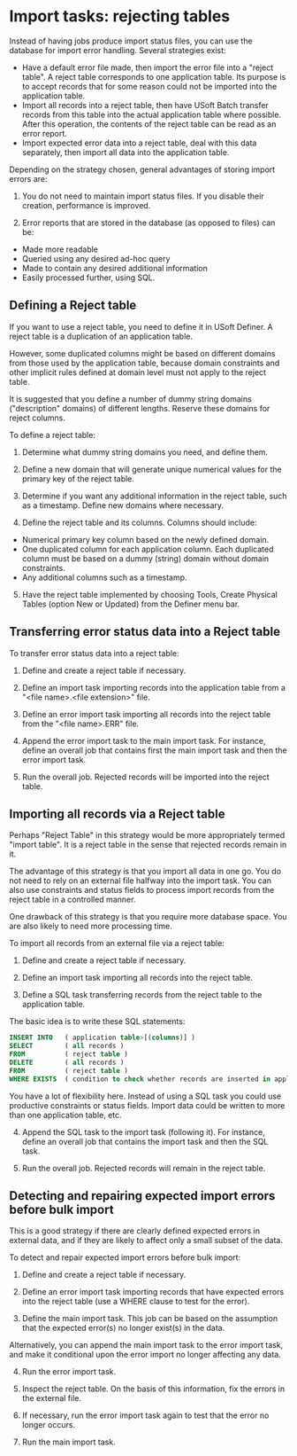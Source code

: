 # Import tasks: rejecting tables

Instead of having jobs produce import status files, you can use the database for import error handling. Several strategies exist:

- Have a default error file made, then import the error file into a "reject table". A reject table corresponds to one application table. Its purpose is to accept records that for some reason could not be imported into the application table.
- Import all records into a reject table, then have USoft Batch transfer records from this table into the actual application table where possible. After this operation, the contents of the reject table can be read as an error report.
- Import expected error data into a reject table, deal with this data separately, then import all data into the application table.

Depending on the strategy chosen, general advantages of storing import errors are:

1. You do not need to maintain import status files. If you disable their creation, performance is improved.

2. Error reports that are stored in the database (as opposed to files) can be:

- Made more readable
- Queried using any desired ad-hoc query
- Made to contain any desired additional information
- Easily processed further, using SQL.

## Defining a Reject table

If you want to use a reject table, you need to define it in USoft Definer. A reject table is a duplication of an application table.

However, some duplicated columns might be based on different domains from those used by the application table, because domain constraints and other implicit rules defined at domain level must not apply to the reject table.

It is suggested that you define a number of dummy string domains ("description" domains) of different lengths. Reserve these domains for reject columns.

To define a reject table:

1. Determine what dummy string domains you need, and define them.

2. Define a new domain that will generate unique numerical values for the primary key of the reject table.

3. Determine if you want any additional information in the reject table, such as a timestamp. Define new domains where necessary.

4. Define the reject table and its columns. Columns should include:

- Numerical primary key column based on the newly defined domain.
- One duplicated column for each application column. Each duplicated column must be based on a dummy (string) domain without domain constraints.
- Any additional columns such as a timestamp.

5. Have the reject table implemented by choosing Tools, Create Physical Tables (option New or Updated) from the Definer menu bar.

## Transferring error status data into a Reject table

To transfer error status data into a reject table:

1. Define and create a reject table if necessary.

2. Define an import task importing records into the application table from a "\<file name>.\<file extension>" file.

3. Define an error import task importing all records into the reject table from the "\<file name>.ERR" file.

4. Append the error import task to the main import task. For instance, define an overall job that contains first the main import task and then the error import task.

5. Run the overall job. Rejected records will be imported into the reject table.

## Importing all records via a Reject table

Perhaps "Reject Table" in this strategy would be more appropriately termed "import table". It is a reject table in the sense that rejected records remain in it.

The advantage of this strategy is that you import all data in one go. You do not need to rely on an external file halfway into the import task. You can also use constraints and status fields to process import records from the reject table in a controlled manner.

One drawback of this strategy is that you require more database space. You are also likely to need more processing time.

To import all records from an external file via a reject table:

1. Define and create a reject table if necessary.

2. Define an import task importing all records into the reject table.

3. Define a SQL task transferring records from the reject table to the application table.

The basic idea is to write these SQL statements:

```sql
INSERT INTO   ( application table>[(columns)] )
SELECT        ( all records )
FROM          ( reject table )
DELETE        ( all records )
FROM          ( reject table )
WHERE EXISTS  ( condition to check whether records are inserted in application table )

```

You have a lot of flexibility here. Instead of using a SQL task you could use productive constraints or status fields. Import data could be written to more than one application table, etc.

4. Append the SQL task to the import task (following it). For instance, define an overall job that contains the import task and then the SQL task.

5. Run the overall job. Rejected records will remain in the reject table.

## Detecting and repairing expected import errors before bulk import

This is a good strategy if there are clearly defined expected errors in external data, and if they are likely to affect only a small subset of the data.

To detect and repair expected import errors before bulk import:

1. Define and create a reject table if necessary.

2. Define an error import task importing records that have expected errors into the reject table (use a WHERE clause to test for the error).

3. Define the main import task. This job can be based on the assumption that the expected error(s) no longer exist(s) in the data.

Alternatively, you can append the main import task to the error import task, and make it conditional upon the error import no longer affecting any data.

4. Run the error import task.

5. Inspect the reject table. On the basis of this information, fix the errors in the external file.

6. If necessary, run the error import task again to test that the error no longer occurs.

7. Run the main import task.